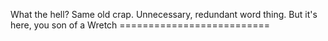 What the hell? Same old crap. Unnecessary, redundant word thing. But it's here, you son of a Wretch ==========================
